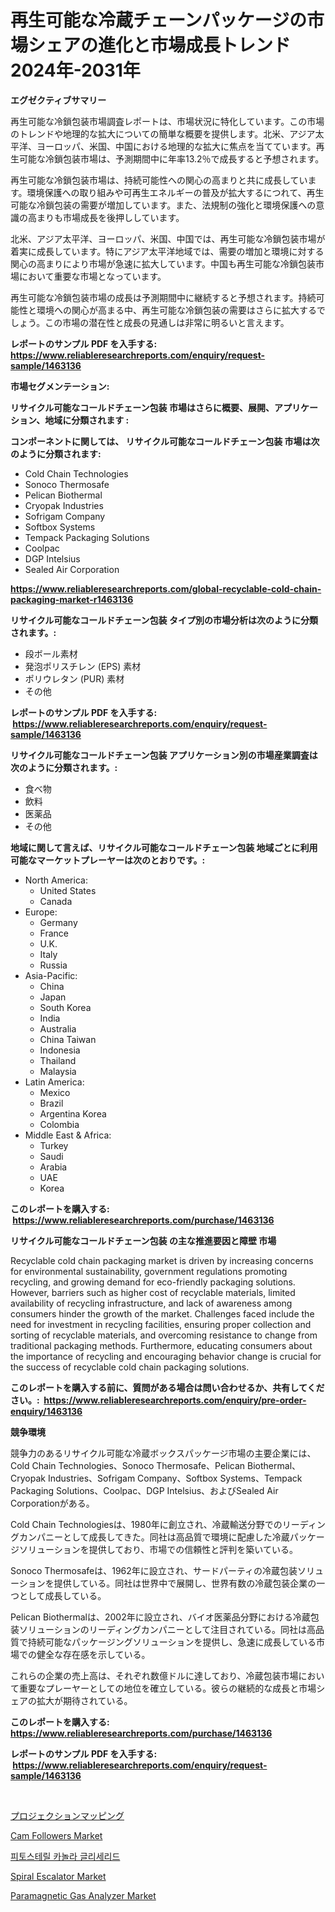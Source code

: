 <p><h1>再生可能な冷蔵チェーンパッケージの市場シェアの進化と市場成長トレンド 2024年-2031年</h1></p><p><strong>エグゼクティブサマリー</strong></p>
<p><p>再生可能な冷鎖包装市場調査レポートは、市場状況に特化しています。この市場のトレンドや地理的な拡大についての簡単な概要を提供します。北米、アジア太平洋、ヨーロッパ、米国、中国における地理的な拡大に焦点を当てています。再生可能な冷鎖包装市場は、予測期間中に年率13.2％で成長すると予想されます。</p><p>再生可能な冷鎖包装市場は、持続可能性への関心の高まりと共に成長しています。環境保護への取り組みや可再生エネルギーの普及が拡大するにつれて、再生可能な冷鎖包装の需要が増加しています。また、法規制の強化と環境保護への意識の高まりも市場成長を後押ししています。</p><p>北米、アジア太平洋、ヨーロッパ、米国、中国では、再生可能な冷鎖包装市場が着実に成長しています。特にアジア太平洋地域では、需要の増加と環境に対する関心の高まりにより市場が急速に拡大しています。中国も再生可能な冷鎖包装市場において重要な市場となっています。</p><p>再生可能な冷鎖包装市場の成長は予測期間中に継続すると予想されます。持続可能性と環境への関心が高まる中、再生可能な冷鎖包装の需要はさらに拡大するでしょう。この市場の潜在性と成長の見通しは非常に明るいと言えます。</p></p>
<p><strong>レポートのサンプル PDF を入手する: <a href="https://www.reliableresearchreports.com/enquiry/request-sample/1463136">https://www.reliableresearchreports.com/enquiry/request-sample/1463136</a></strong></p>
<p><strong>市場セグメンテーション:</strong></p>
<p><strong> リサイクル可能なコールドチェーン包装 市場はさらに概要、展開、アプリケーション、地域に分類されます :</strong></p>
<p><strong>コンポーネントに関しては、 リサイクル可能なコールドチェーン包装 市場は次のように分類されます: &nbsp;</strong></p>
<p><ul><li>Cold Chain Technologies</li><li>Sonoco Thermosafe</li><li>Pelican Biothermal</li><li>Cryopak Industries</li><li>Sofrigam Company</li><li>Softbox Systems</li><li>Tempack Packaging Solutions</li><li>Coolpac</li><li>DGP Intelsius</li><li>Sealed Air Corporation</li></ul></p>
<p><strong><a href="https://www.reliableresearchreports.com/global-recyclable-cold-chain-packaging-market-r1463136">https://www.reliableresearchreports.com/global-recyclable-cold-chain-packaging-market-r1463136</a></strong></p>
<p><strong> リサイクル可能なコールドチェーン包装 タイプ別の市場分析は次のように分類されます。:</strong></p>
<p><ul><li>段ボール素材</li><li>発泡ポリスチレン (EPS) 素材</li><li>ポリウレタン (PUR) 素材</li><li>その他</li></ul></p>
<p><strong>レポートのサンプル PDF を入手する: &nbsp;<a href="https://www.reliableresearchreports.com/enquiry/request-sample/1463136">https://www.reliableresearchreports.com/enquiry/request-sample/1463136</a></strong></p>
<p><strong> リサイクル可能なコールドチェーン包装 アプリケーション別の市場産業調査は次のように分類されます。:</strong></p>
<p><ul><li>食べ物</li><li>飲料</li><li>医薬品</li><li>その他</li></ul></p>
<p><strong>地域に関して言えば、リサイクル可能なコールドチェーン包装 地域ごとに利用可能なマーケットプレーヤーは次のとおりです。:</strong></p>
<p><ul>
    <li>
        North America:
        <ul>
            <li>United States</li>
            <li>Canada</li>
        </ul>
    </li>
    <li>
        Europe:
        <ul>
            <li>Germany</li>
            <li>France</li>
            <li>U.K.</li>
            <li>Italy</li>
            <li>Russia</li>
        </ul>
    </li>
    <li>
        Asia-Pacific:
        <ul>
            <li>China</li>
            <li>Japan</li>
            <li>South Korea</li>
            <li>India</li>
            <li>Australia</li>
            <li>China Taiwan</li>
            <li>Indonesia</li>
            <li>Thailand</li>
            <li>Malaysia</li>
        </ul>
    </li>
    <li>
        Latin America:
        <ul>
            <li>Mexico</li>
            <li>Brazil</li>
            <li>Argentina Korea</li>
            <li>Colombia</li>
        </ul>
    </li>
    <li>
        Middle East & Africa:
        <ul>
            <li>Turkey</li>
            <li>Saudi</li>
            <li>Arabia</li>
            <li>UAE</li>
            <li>Korea</li>
        </ul>
    </li>
    </ul></p>
<p><strong>このレポートを購入する: &nbsp;<a href="https://www.reliableresearchreports.com/purchase/1463136">https://www.reliableresearchreports.com/purchase/1463136</a></strong></p>
<p><strong>リサイクル可能なコールドチェーン包装 の主な推進要因と障壁 市場</strong></p>
<p><p>Recyclable cold chain packaging market is driven by increasing concerns for environmental sustainability, government regulations promoting recycling, and growing demand for eco-friendly packaging solutions. However, barriers such as higher cost of recyclable materials, limited availability of recycling infrastructure, and lack of awareness among consumers hinder the growth of the market. Challenges faced include the need for investment in recycling facilities, ensuring proper collection and sorting of recyclable materials, and overcoming resistance to change from traditional packaging methods. Furthermore, educating consumers about the importance of recycling and encouraging behavior change is crucial for the success of recyclable cold chain packaging solutions.</p></p>
<p><strong>このレポートを購入する前に、質問がある場合は問い合わせるか、共有してください。:&nbsp; <a href="https://www.reliableresearchreports.com/enquiry/pre-order-enquiry/1463136">https://www.reliableresearchreports.com/enquiry/pre-order-enquiry/1463136</a></strong></p>
<p><strong>競争環境</strong></p>
<p><p>競争力のあるリサイクル可能な冷蔵ボックスパッケージ市場の主要企業には、Cold Chain Technologies、Sonoco Thermosafe、Pelican Biothermal、Cryopak Industries、Sofrigam Company、Softbox Systems、Tempack Packaging Solutions、Coolpac、DGP Intelsius、およびSealed Air Corporationがある。 </p><p>Cold Chain Technologiesは、1980年に創立され、冷蔵輸送分野でのリーディングカンパニーとして成長してきた。同社は高品質で環境に配慮した冷蔵パッケージソリューションを提供しており、市場での信頼性と評判を築いている。 </p><p>Sonoco Thermosafeは、1962年に設立され、サードパーティの冷蔵包装ソリューションを提供している。同社は世界中で展開し、世界有数の冷蔵包装企業の一つとして成長している。</p><p>Pelican Biothermalは、2002年に設立され、バイオ医薬品分野における冷蔵包装ソリューションのリーディングカンパニーとして注目されている。同社は高品質で持続可能なパッケージングソリューションを提供し、急速に成長している市場での健全な存在感を示している。</p><p>これらの企業の売上高は、それぞれ数億ドルに達しており、冷蔵包装市場において重要なプレーヤーとしての地位を確立している。彼らの継続的な成長と市場シェアの拡大が期待されている。</p></p>
<p><strong>このレポートを購入する: &nbsp; <a href="https://www.reliableresearchreports.com/purchase/1463136">https://www.reliableresearchreports.com/purchase/1463136</a></strong></p>
<p><strong>レポートのサンプル PDF を入手する: &nbsp;<a href="https://www.reliableresearchreports.com/enquiry/request-sample/1463136">https://www.reliableresearchreports.com/enquiry/request-sample/1463136</a></strong><strong></strong></p>
<p>&nbsp;</p>
<p><p><a href="https://github.com/zekaoe592392/Market-Research-Report-List-1/blob/main/933270230847.md">プロジェクションマッピング</a></p><p><a href="https://view.publitas.com/reportprime-1/cam-followers-market-size-reveals-the-best-marketing-channels-in-global-industry/">Cam Followers Market</a></p><p><a href="https://github.com/vs10l4sfg5c/Market-Research-Report-List-1/blob/main/154898328231.md">피토스테릴 카놀라 글리세리드</a></p><p><a href="https://github.com/Krish2023na/Market-Research-Report-List-4/blob/main/spiral-escalator-market.md">Spiral Escalator Market</a></p><p><a href="https://github.com/bmorecock/Market-Research-Report-List-2/blob/main/paramagnetic-gas-analyzer-market.md">Paramagnetic Gas Analyzer Market</a></p></p>